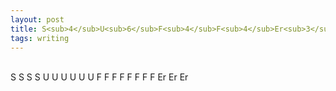 ```yaml
---
layout: post
title: S<sub>4</sub>U<sub>6</sub>F<sub>4</sub>F<sub>4</sub>Er<sub>3</sub>
tags: writing
---
```

<br>
S S S S U U U U U U F F F F F F F F Er Er Er
<br>
<br>